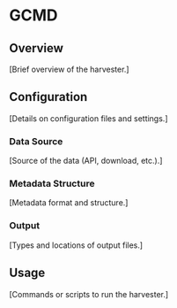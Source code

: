# GCMD

## Overview

[Brief overview of the harvester.]

## Configuration

[Details on configuration files and settings.]

### Data Source

[Source of the data (API, download, etc.).]

### Metadata Structure

[Metadata format and structure.]

### Output

[Types and locations of output files.]

## Usage

[Commands or scripts to run the harvester.]
